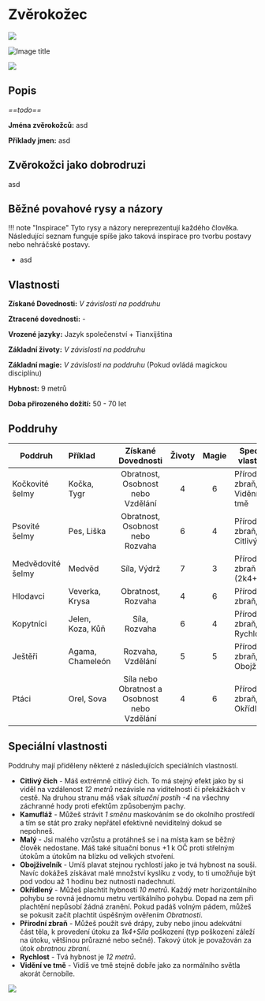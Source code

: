# Zvěrokožec

<img src="/assets/sep_line.png"/>

![Image title](/assets/OW/races/Animalfolk.png)

<img src="/assets/sep_line.png"/>

## Popis

*==todo==*

**Jména zvěrokožců:** asd

**Příklady jmen:** asd

## Zvěrokožci jako dobrodruzi

asd

## Běžné povahové rysy a názory

!!! note "Inspirace"
    Tyto rysy a názory nereprezentují každého člověka. Následující seznam funguje spíše jako taková inspirace pro tvorbu postavy nebo nehráčské postavy. 

- asd

## Vlastnosti

**Získané Dovednosti:** *V závislosti na poddruhu*

**Ztracené dovednosti:** -

**Vrozené jazyky:** Jazyk společenství + Tianxijština

**Základní životy:** *V závislosti na poddruhu*

**Základní magie:** *V závislosti na poddruhu* (Pokud ovládá magickou disciplínu)

**Hybnost:** 9 metrů

**Doba přirozeného dožití:** 50 - 70 let

## Poddruhy

| Poddruh           | Příklad          |              Získané Dovednosti              | Životy | Magie | Speciální vlastnosti          |
| ----------------- | :--------------- | :------------------------------------------: | :----: | :---: | ----------------------------- |
| Kočkovité šelmy   | Kočka, Tygr      |      Obratnost, Osobnost nebo Vzdělání       |   4    |   6   | Přírodní zbraň, Vidění ve tmě |
| Psovité šelmy     | Pes, Liška       |       Obratnost, Osobnost nebo Rozvaha       |   6    |   4   | Přírodní zbraň, Citlivý čich  |
| Medvědovité šelmy | Medvěd           |                 Síla, Výdrž                  |   7    |   3   | Přírodní zbraň (2k4+Síla)     |
| Hlodavci          | Veverka, Krysa   |              Obratnost, Rozvaha              |   4    |   6   | Přírodní zbraň, Malý          |
| Kopytníci         | Jelen, Koza, Kůň |                Síla, Rozvaha                 |   6    |   4   | Přírodní zbraň, Rychlost      |
| Ještěři           | Agama, Chameleón |              Rozvaha, Vzdělání               |   5    |   5   | Přírodní zbraň, Obojživelník  |
| Ptáci             | Orel, Sova       | Síla nebo Obratnost a Osobnost nebo Vzdělání |   4    |   6   | Přírodní zbraň, Okřídlený     |

## Speciální vlastnosti

Poddruhy mají přiděleny některé z následujících speciálních vlastností.

- **Citlivý čich** - Máš extrémně citlivý čich. To má stejný efekt jako by si viděl na vzdálenost *12 metrů* nezávisle na viditelnosti či překážkách v cestě. Na druhou stranu máš však *situační postih -4* na všechny záchranné hody proti efektům způsobeným pachy.
- **Kamufláž** - Můžeš strávit *1 směnu* maskováním se do okolního prostředí a tím se stát pro zraky nepřátel efektivně neviditelný dokud se nepohneš.
- **Malý** - Jsi malého vzrůstu a protáhneš se i na místa kam se běžný člověk nedostane. Máš také situační bonus +1 k OČ proti střelným útokům a útokům na blízku od velkých stvoření.
- **Obojživelník** - Umíš plavat stejnou rychlostí jako je tvá hybnost na souši. Navíc dokážeš získávat malé množství kyslíku z vody, to ti umožňuje být pod vodou až 1 hodinu bez nutnosti nadechnutí.
- **Okřídlený** - Můžeš plachtit hybností *10 metrů*. Každý metr horizontálního pohybu se rovná jednomu metru vertikálního pohybu. Dopad na zem při plachtění nepůsobí žádná zranění. Pokud padáš volným pádem, můžeš se pokusit začít plachtit úspěšným ověřením *Obratnosti*.
- **Přírodní zbraň** - Můžeš použít své drápy, zuby nebo jinou adekvátní část těla, k provedení útoku za *1k4+Síla* poškození (typ poškození záleží na útoku, většinou průrazné nebo sečné). Takový útok je považován za útok *obratnou zbraní*.
- **Rychlost** - Tvá hybnost je *12 metrů*.
- **Vidění ve tmě** - Vidíš ve tmě stejně dobře jako za normálního světla akorát černobíle.

<img src="/assets/sep_line.png"/>
